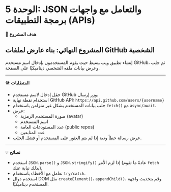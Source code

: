 # الوحدة 5: JSON والتعامل مع واجهات برمجة التطبيقات (APIs)

🎯 **هدف المشروع**

## المشروع النهائي: بناء عارض لملفات GitHub الشخصية

إنشاء تطبيق ويب بسيط حيث يقوم المستخدمون بإدخال اسم مستخدم GitHub، ثم جلب وعرض بيانات ملفه الشخصي ديناميكيًا على الصفحة.

---

🛠️ **المتطلبات**
*	حقل إدخال لاسم مستخدم GitHub وزر إرسال.
*	استخدام نقطة نهاية GitHub API:
    `https://api.github.com/users/{username}`
*	جلب بيانات المستخدم بشكل غير متزامن باستخدام `fetch()` مع `async/await`.
*	عرض:
    *	صورة المستخدم الرمزية (avatar)
    *	اسم المستخدم
    *	عدد المستودعات العامة (public repos)
    *	عدد المتابعين
*	عرض رسالة خطأ ودية إذا لم يتم العثور على المستخدم أو فشل الجلب.

---

💡 **نصائح**
*	استخدم `JSON.parse()` و `JSON.stringify()` إذا لزم الأمر (عادةً ما تقوم `fetch` بذلك نيابة عنك).
*	تعامل مع الأخطاء باستخدام `try/catch`.
*	استخدم دوال DOM مثل `createElement()`، `appendChild()`، وقم بتحديث واجهة المستخدم ديناميكيًا.
